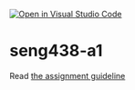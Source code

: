 [![Open in Visual Studio Code](https://classroom.github.com/assets/open-in-vscode-c66648af7eb3fe8bc4f294546bfd86ef473780cde1dea487d3c4ff354943c9ae.svg)](https://classroom.github.com/online_ide?assignment_repo_id=9781290&assignment_repo_type=AssignmentRepo)
# seng438-a1

Read [the assignment guideline](seng438-a1.md) 

